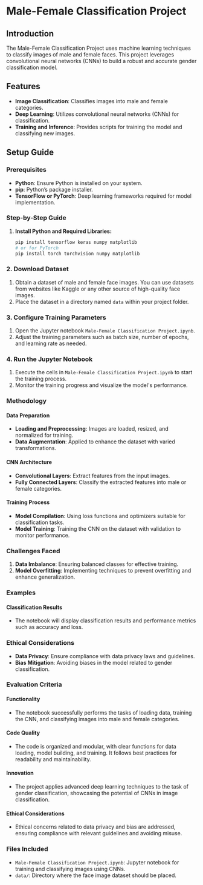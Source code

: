 # Male-Female Classification Project

## Introduction

The Male-Female Classification Project uses machine learning techniques to classify images of male and female faces. This project leverages convolutional neural networks (CNNs) to build a robust and accurate gender classification model.

## Features

- **Image Classification**: Classifies images into male and female categories.
- **Deep Learning**: Utilizes convolutional neural networks (CNNs) for classification.
- **Training and Inference**: Provides scripts for training the model and classifying new images.

## Setup Guide

### Prerequisites
- **Python**: Ensure Python is installed on your system.
- **pip**: Python’s package installer.
- **TensorFlow or PyTorch**: Deep learning frameworks required for model implementation.

### Step-by-Step Guide

1. **Install Python and Required Libraries:**
   ```bash
   pip install tensorflow keras numpy matplotlib
   # or for PyTorch
   pip install torch torchvision numpy matplotlib

### 2. **Download Dataset**

1. Obtain a dataset of male and female face images. You can use datasets from websites like Kaggle or any other source of high-quality face images.
2. Place the dataset in a directory named `data` within your project folder.

### 3. **Configure Training Parameters**

1. Open the Jupyter notebook `Male-Female Classification Project.ipynb`.
2. Adjust the training parameters such as batch size, number of epochs, and learning rate as needed.

### 4. **Run the Jupyter Notebook**

1. Execute the cells in `Male-Female Classification Project.ipynb` to start the training process.
2. Monitor the training progress and visualize the model's performance.

### Methodology

#### Data Preparation

- **Loading and Preprocessing**: Images are loaded, resized, and normalized for training.
- **Data Augmentation**: Applied to enhance the dataset with varied transformations.

#### CNN Architecture

- **Convolutional Layers**: Extract features from the input images.
- **Fully Connected Layers**: Classify the extracted features into male or female categories.

#### Training Process

- **Model Compilation**: Using loss functions and optimizers suitable for classification tasks.
- **Model Training**: Training the CNN on the dataset with validation to monitor performance.

### Challenges Faced

1. **Data Imbalance**: Ensuring balanced classes for effective training.
2. **Model Overfitting**: Implementing techniques to prevent overfitting and enhance generalization.

### Examples

#### Classification Results

- The notebook will display classification results and performance metrics such as accuracy and loss.

### Ethical Considerations

- **Data Privacy**: Ensure compliance with data privacy laws and guidelines.
- **Bias Mitigation**: Avoiding biases in the model related to gender classification.

### Evaluation Criteria

#### Functionality

- The notebook successfully performs the tasks of loading data, training the CNN, and classifying images into male and female categories.

#### Code Quality

- The code is organized and modular, with clear functions for data loading, model building, and training. It follows best practices for readability and maintainability.

#### Innovation

- The project applies advanced deep learning techniques to the task of gender classification, showcasing the potential of CNNs in image classification.

#### Ethical Considerations

- Ethical concerns related to data privacy and bias are addressed, ensuring compliance with relevant guidelines and avoiding misuse.

### Files Included

- `Male-Female Classification Project.ipynb`: Jupyter notebook for training and classifying images using CNNs.
- `data/`: Directory where the face image dataset should be placed.
